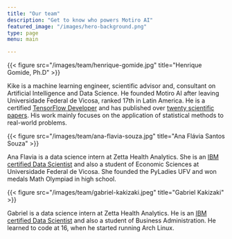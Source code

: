 ```yaml
---
title: "Our team"
description: "Get to know who powers Motiro AI"
featured_image: "/images/hero-background.png"
type: page
menu: main

---
```

{{< figure src="/images/team/henrique-gomide.jpg" title="Henrique Gomide, Ph.D" >}}


Kike is a machine learning engineer, scientific advisor and, consultant
on Artificial Intelligence and Data Science. He founded Motiro AI after
leaving Universidade Federal de Vicosa, ranked 17th in Latin America. 
He is a certified [TensorFlow Developer](https://www.credential.net/02a436c2-d533-4cb8-977e-32832bdc7617) and has published over [twenty 
scientific papers](https://scholar.google.com/citations?hl=en&user=iGhmQ8MAAAAJ&view_op=list_works&sortby=pubdate). His work mainly focuses on the application of
statistical methods to real-world problems.


{{< figure src="/images/team/ana-flavia-souza.jpg" title="Ana Flávia Santos Souza" >}}

Ana Flavia is a data science intern at Zetta Health Analytics. She is an [IBM
certified Data Scientist](https://www.linkedin.com/in/ana-fl%C3%A1via-souza-2b06151a5/)
and also a student of Economic Sciences at Universidade Federal de Vicosa. She 
founded the PyLadies UFV and won medals Math Olympiad in high school.



{{< figure src="/images/team/gabriel-kakizaki.jpeg" title="Gabriel Kakizaki" >}}

Gabriel is a data science intern at Zetta Health Analytics. He is an [IBM
certified Data Scientist](https://www.linkedin.com/in/ana-fl%C3%A1via-souza-2b06151a5/)
and also a student of Business Administration. He learned to code at 16,
when he started running Arch Linux.



